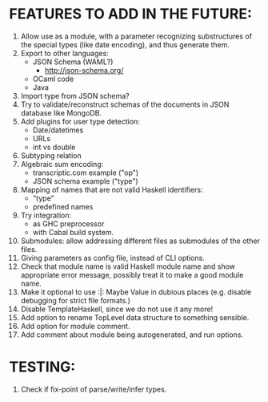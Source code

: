 FEATURES TO ADD IN THE FUTURE:
==============================

1. Allow use as a module, with a parameter recognizing substructures of the special types (like date encoding), and thus generate them.
2. Export to other languages:
    * JSON Schema (WAML?)
        - http://json-schema.org/
    * OCaml code
    * Java
3. Import type from JSON schema?
4. Try to validate/reconstruct schemas of the documents in JSON database like MongoDB.
5. Add plugins for user type detection:
    * Date/datetimes
    * URLs
    * int vs double
6. Subtyping relation
7. Algebraic sum encoding:
    * transcriptic.com example ("op")
    * JSON schema example ("type")
8. Mapping of names that are not valid Haskell identifiers:
    * "type"
    * predefined names
9. Try integration:
    * as GHC preprocessor
    * with Cabal build system.
10. Submodules: allow addressing different files as submodules of the other files.
11. Giving parameters as config file, instead of CLI options.
12. Check that module name is valid Haskell module name and show appropriate error message, possibly treat it to make a good module name.
13. Make it optional to use :|: Maybe Value in dubious places (e.g. disable debugging for strict file formats.)
14. Disable TemplateHaskell, since we do not use it any more!
15. Add option to rename TopLevel data structure to something sensible.
16. Add option for module comment.
17. Add comment about module being autogenerated, and run options.

TESTING:
========
1. Check if fix-point of parse/write/infer types.

